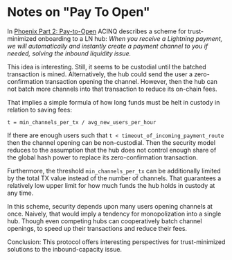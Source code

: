 # Notes on "Pay To Open"

In [Phoenix Part 2: Pay-to-Open](https://medium.com/@ACINQ/phoenix-part-2-pay-to-open-4a8a482dd4d) ACINQ describes a scheme for trust-minimized onboarding to a LN hub:
*When you receive a Lightning payment, we will automatically and instantly create a payment channel to you if needed, solving the inbound liquidity issue.*


This idea is interesting. Still, it seems to be custodial until the batched transaction is mined. 
Alternatively, the hub could send the user a zero-confirmation transaction opening the channel. 
However, then the hub can not batch more channels into that transaction to reduce its on-chain fees. 

That implies a simple formula of how long funds must be helt in custody in relation to saving fees: 

```
t = min_channels_per_tx / avg_new_users_per_hour
```

If there are enough users such that `t < timeout_of_incoming_payment_route` then the channel opening can be non-custodial. 
Then the security model reduces to the assumption that the hub does not control enough share of the global hash power to replace its zero-confirmation transaction.

Furthermore, the threshold `min_channels_per_tx` can be additionally limited by the total TX value instead of the number of channels. 
That guarantees a relatively low upper limit for how much funds the hub holds in custody at any time.

In this scheme, security depends upon many users opening channels at once. 
Naively, that would imply a tendency for monopolization into a single hub.
Though even competing hubs can cooperatively batch channel openings, to speed up their transactions and reduce their fees.


Conclusion: This protocol offers interesting perspectives for trust-minimized solutions to the inbound-capacity issue.
